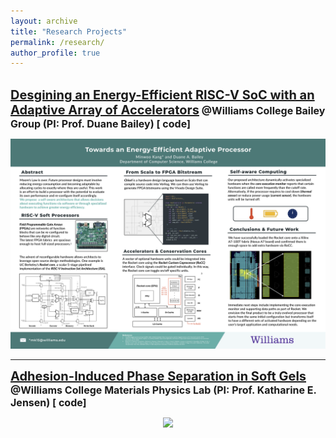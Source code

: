 ```yaml
---
layout: archive
title: "Research Projects"
permalink: /research/
author_profile: true
---
```

<br/>
<a href="/files/Kang_ThesisProposal_Final.pdf" style="font-size:20px;font-weight:bold" >
Desgining an Energy-Efficient RISC-V SoC with an Adaptive Array of Accelerators</a>

<font size="3">
<b>
@Williams College Bailey Group (PI: Prof. Duane Bailey) 
[<a href="https://github.com/joshuaminwookang/TheRoCCyMountains", style="text-decoration:none">
code</a>]
</b>
<br/>
</font>

<p align="center">
<img src='/images/Kang_Summer2019_poster.png' width='600' >
<br/> </p>

<hr/>

<a href="/files/AIPS_Draft.pdf" style="font-size:20px; font-weight:bold">
Adhesion-Induced Phase Separation in Soft Gels</a>

<font size="3">
<b>
@Williams College Materials Physics Lab (PI: Prof. Katharine E. Jensen)
[<a href="https://github.com/joshuaminwookang/WilliamsMaterials"  style="text-decoration:none">
code</a>]
</b>
<br/>
</font>

<p align="center">
<img src='/images/Kang_Poster_SoftDays@Amherst.jpg' width='500'>
</p>